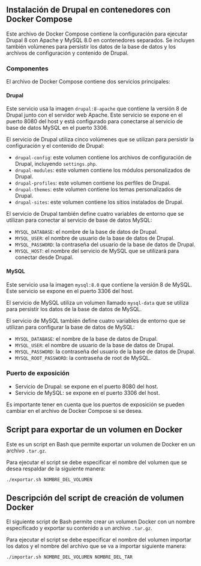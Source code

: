 ## Instalación de Drupal en contenedores con Docker Compose

Este archivo de Docker Compose contiene la configuración para ejecutar Drupal 8 con Apache y MySQL 8.0 en contenedores separados. Se incluyen también volúmenes para persistir los datos de la base de datos y los archivos de configuración y contenido de Drupal.

### Componentes

El archivo de Docker Compose contiene dos servicios principales:

#### Drupal

Este servicio usa la imagen `drupal:8-apache` que contiene la versión 8 de Drupal junto con el servidor web Apache. Este servicio se expone en el puerto 8080 del host y está configurado para conectarse al servicio de base de datos MySQL en el puerto 3306. 

El servicio de Drupal utiliza cinco volúmenes que se utilizan para persistir la configuración y el contenido de Drupal:

- `drupal-config`: este volumen contiene los archivos de configuración de Drupal, incluyendo `settings.php`.
- `drupal-modules`: este volumen contiene los módulos personalizados de Drupal.
- `drupal-profiles`: este volumen contiene los perfiles de Drupal.
- `drupal-themes`: este volumen contiene los temas personalizados de Drupal.
- `drupal-sites`: este volumen contiene los sitios instalados de Drupal.

El servicio de Drupal también define cuatro variables de entorno que se utilizan para conectar al servicio de base de datos MySQL:

- `MYSQL_DATABASE`: el nombre de la base de datos de Drupal.
- `MYSQL_USER`: el nombre de usuario de la base de datos de Drupal.
- `MYSQL_PASSWORD`: la contraseña del usuario de la base de datos de Drupal.
- `MYSQL_HOST`: el nombre del servicio de MySQL que se utilizará para conectar desde Drupal.

#### MySQL

Este servicio usa la imagen `mysql:8.0` que contiene la versión 8 de MySQL. Este servicio se expone en el puerto 3306 del host.

El servicio de MySQL utiliza un volumen llamado `mysql-data` que se utiliza para persistir los datos de la base de datos de MySQL.

El servicio de MySQL también define cuatro variables de entorno que se utilizan para configurar la base de datos de MySQL:

- `MYSQL_DATABASE`: el nombre de la base de datos de Drupal.
- `MYSQL_USER`: el nombre de usuario de la base de datos de Drupal.
- `MYSQL_PASSWORD`: la contraseña del usuario de la base de datos de Drupal.
- `MYSQL_ROOT_PASSWORD`: la contraseña de root de MySQL.

### Puerto de exposición

- Servicio de Drupal: se expone en el puerto 8080 del host.
- Servicio de MySQL: se expone en el puerto 3306 del host.

Es importante tener en cuenta que los puertos de exposición se pueden cambiar en el archivo de Docker Compose si se desea.

## Script para exportar de un volumen en Docker

Este es un script en Bash que permite exportar un volumen de Docker en un archivo `.tar.gz`.

Para ejecutar el script se debe especificar el nombre del volumen que se desea respaldar de la siguiente manera:

```
./exportar.sh NOMBRE_DEL_VOLUMEN
```


## Descripción del script de creación de volumen Docker

El siguiente script de Bash permite crear un volumen Docker con un nombre especificado y exportar su contenido a un archivo `.tar.gz`.

Para ejecutar el script se debe especificar el nombre del volumen importar los datos y el nombre del archivo que se va a importar siguiente manera:

```
./importar.sh NOMBRE_DEL_VOLUMEN NOMBRE_DEL_TAR
```



